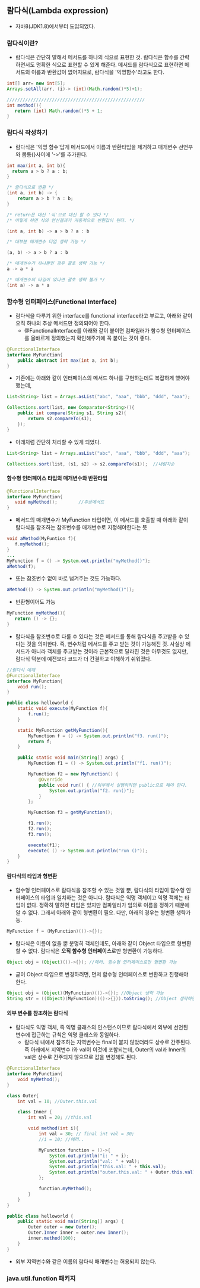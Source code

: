
## 람다식(Lambda expression)

- 자바8(JDK1.8)에서부터 도입되었다.


### 람다식이란?
- 람다식은 간단히 말해서 메서드를 하나의 식으로 표현한 것. 람다식은 함수를 간략하면서도 명확한 식으로 표현할 수 있게 해준다. 메서드를 람다식으로 표현하면 메서드의 이름과 반환값이 없어지므로, 람다식을 '익명함수'라고도 한다.
```java
int[] arr= new int[5];
Arrays.setAll(arr, (i)-> (int)(Math.random()*5)+1);

////////////////////////////////////////////////////
int method(){
   return (int) Math.random()*5 + 1;
}
```

### 람다식 작성하기
- 람다식은 '익명 함수'답게 메서드에서 이름과 반환타입을 제거하고 매개변수 선언부와 몸통{}사이에 '->'를 추가한다.

```java
int max(int a, int b){
  return a > b ? a : b;
}

/* 람다식으로 변환 */
(int a, int b) -> {
    return a > b ? a : b;
}

/* return문 대신 '식'으로 대신 할 수 있다 */
/* 이렇게 하면 식의 연산결과가 자동적으로 반환값이 된다. */

(int a, int b) -> a > b ? a : b

/* 대부분 매개변수 타입 생략 가능 */

(a, b) -> a > b ? a : b

/* 매개변수가 하나뿐인 경우 괄호 생략 가능 */
a -> a * a

/* 매개변수의 타입이 있다면 괄호 생략 불가 */
(int a) -> a * a
```

### 함수형 인터페이스(Functional Interface)
- 람다식을 다루기 위한 interface를 functional interface라고 부르고, 아래와 같이 오직 하나의 추상 메서드만 정의되어야 한다.
  * @FunctionalInterface를 아래와 같이 붙이면 컴파일러가 함수형 인터페이스를 올바르게 정의했는지 확인해주기에 꼭 붙이는 것이 좋다.
```java
@FunctionalInterface
interface MyFunction{
    public abstract int max(int a, int b);
}
```

- 기존에는 아래와 같이 인터페이스의 메서드 하나를 구현하는데도 복잡하게 했어야 했는데,
```java
List<String> list = Arrays.asList("abc", "aaa", "bbb", "ddd", "aaa");  //ArrayList 반환

Collections.sort(list, new Comparator<String>(){
    public int compare(String s1, String s2){
        return s2.compareTo(s1);
    });
}
```
- 아래처럼 간단히 처리할 수 있게 되었다.

```java
List<String> list = Arrays.asList("abc", "aaa", "bbb", "ddd", "aaa");

Collections.sort(list, (s1, s2) -> s2.compareTo(s1));  //내림차순
```

#### 함수형 인터페이스 타입의 매개변수와 반환타입

```java
@FunctionalInterface
interface MyFunction{
   void myMethod();        //추상메서드
}
```
- 메서드의 매개변수가 MyFunction 타입이면, 이 메서드를 호출할 때 아래와 같이 람다식을 참조하는 참조변수를 매개변수로 지정해야한다는 뜻

```java
void aMethod(MyFuntion f){
   f.myMethod();
}
...
MyFunction f = () -> System.out.println("myMethod()");
aMethod(f);
```

- 또는 참조변수 없이 바로 넘겨주는 것도 가능하다.
```java
aMethod(() -> System.out.println("myMethod()"));
```

- 반환형이어도 가능
```java
MyFunction myMethod(){
   return () -> {};
}
```

- 람다식을 참조변수로 다룰 수 있다는 것은 메서드를 통해 람다식을 주고받을 수 있다는 것을 의미한다. 즉, 변수처럼 메서드를 주고 받는 것이 가능해진 것. 사실상 메서드가 아니라 객체를 주고받는 것이라 근본적으로 달라진 것은 아무것도 없지만, 람다식 덕분에 예전보다 코드가 더 간결하고 이해하기 쉬워졌다.

```java
//람다식 예제
@FunctionalInterface
interface MyFunction{
    void run();
}

public class helloworld {
    static void execute(MyFunction f){
        f.run();
    }

    static MyFunction getMyFunction(){
        MyFunction f = () -> System.out.println("f3. run()");
        return f;
    }

    public static void main(String[] args) {
        MyFunction f1 = () -> System.out.println("f1. run()");

        MyFunction f2 = new MyFunction() {
            @Override
            public void run() { //외부에서 실행하려면 public으로 해야 한다.
                System.out.println("f2. run()");
            }
        };

        MyFunction f3 = getMyFunction();

        f1.run();
        f2.run();
        f3.run();

        execute(f1);
        execute( () -> System.out.println("run ()"));
    }
}
```

#### 람다식의 타입과 형변환
- 함수형 인터페이스로 람다식을 참조할 수 있는 것일 뿐, 람다식의 타입이 함수형 인터페이스의 타입과 일치하는 것은 아니다. 람다식은 익명 객체이고 익명 객체는 타입이 없다. 정확히 말하면 타입은 있지만 컴파일러가 임의로 이름을 정하기 때문에 알 수 없다. 그래서 아래와 같이 형변환이 필요. 다만, 아래의 경우는 형변환 생략가능.
```java
MyFunction f = (MyFunction)(()->{});
```

- 람다식은 이름이 없을 뿐 분명히 객체인데도, 아래와 같이 Object 타입으로 형변환 할 수 없다. 람다식은 <b>오직 함수형 인터페이스</b>로만 형변환이 가능하다.
```java
Object obj = (Object)(()->{}); //에러. 함수형 인터페이스로만 형변환 가능
```

- 굳이 Object 타입으로 변경하려면, 먼저 함수형 인터페이스로 변환하고 진행해야 한다.

```java
Object obj = (Object)(MyFunction)(()->{}); //Object 생략 가능
String str = ((Object)(MyFunction)(()->{})).toString(); //Object 생략하면 에러 발생
```

#### 외부 변수를 참조하는 람다식

- 람다식도 익명 객체, 즉 익명 클래스의 인스턴스이므로 람다식에서 외부에 선언된 변수에 접근하는 규칙은 익명 클래스와 동일하다.
   * 람다식 내에서 참조하는 지역변수는 final이 붙지 않았더라도 상수로 간주된다. 즉 아래에서 지역변수 i와 val이 이것에 포함되는데, Outer의 val과 Inner의 val은 상수로 간주되지 않으므로 값을 변경해도 된다.

```java
@FunctionalInterface
interface MyFunction{
    void myMethod();
}

class Outer{
    int val = 10; //Outer.this.val

    class Inner {
        int val = 20; //this.val

        void method(int i){
            int val = 30; // final int val = 30;
            //i = 10; //에러..

            MyFunction function = ()->{
                System.out.println("i: " + i);
                System.out.println("val: " + val);
                System.out.println("this.val: " + this.val);
                System.out.println("outer.this.val: " + Outer.this.val);
            };

            function.myMethod();
        }
    }
}

public class helloworld {
    public static void main(String[] args) {
        Outer outer = new Outer();
        Outer.Inner inner = outer.new Inner();
        inner.method(100);
    }
}
```

- 외부 지역변수와 같은 이름의 람다식 매개변수는 허용되지 않는다.

### java.util.function 패키지






















































